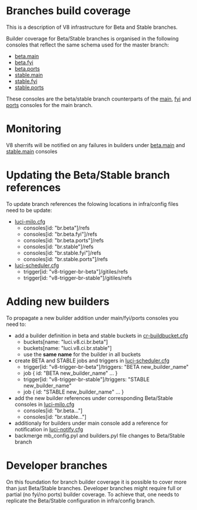 Branches build coverage
======================

This is a description of V8 infrastructure for Beta and Stable branches.

Builder coverage for Beta/Stable branches is organised in the following consoles that reflect the same schema used for the master branch:
 - [beta.main](https://ci.chromium.org/p/v8/g/br.beta/console)
 - [beta.fyi](https://ci.chromium.org/p/v8/g/br.beta.fyi/console)
 - [beta.ports](https://ci.chromium.org/p/v8/g/br.beta.ports/console)
 - [stable.main](https://ci.chromium.org/p/v8/g/br.stable/console)
 - [stable.fyi](https://ci.chromium.org/p/v8/g/br.stable.fyi/console)
 - [stable.ports](https://ci.chromium.org/p/v8/g/br.stable.ports/console)

These consoles are the beta/stable branch counterparts of the [main](https://ci.chromium.org/p/v8/g/main/console), [fyi](https://ci.chromium.org/p/v8/g/fyi/console) and [ports](https://ci.chromium.org/p/v8/g/ports/console) consoles for the main branch.


Monitoring
======================

V8 sherrifs will be notified on any failures in builders under [beta.main](https://ci.chromium.org/p/v8/g/br.beta/console) and [stable.main](https://ci.chromium.org/p/v8/g/br.stable/console) consoles

Updating the Beta/Stable branch references
======================

To update branch references the folowing locations in infra/config files need to be update:
 - [luci-milo.cfg](https://chromium.googlesource.com/v8/v8/+/refs/heads/infra/config/luci-milo.cfg)
   - consoles[id: "br.beta"]/refs
   - consoles[id: "br.beta.fyi"]/refs
   - consoles[id: "br.beta.ports"]/refs
   - consoles[id: "br.stable"]/refs
   - consoles[id: "br.stable.fyi"]/refs
   - consoles[id: "br.stable.ports"]/refs
 - [luci-scheduler.cfg](https://chromium.googlesource.com/v8/v8/+/refs/heads/infra/config/luci-scheduler.cfg)
   - trigger[id: "v8-trigger-br-beta"]/gitiles/refs
   - trigger[id: "v8-trigger-br-stable"]/gitiles/refs


Adding new builders
======================

To propagate a new builder addition under main/fyi/ports consoles you need to:
 - add a builder definition in beta and stable buckets in [cr-buildbucket.cfg](https://chromium.googlesource.com/v8/v8/+/refs/heads/infra/config/cr-buildbucket.cfg)
   - buckets[name: "luci.v8.ci.br.beta"]
   - buckets[name: "luci.v8.ci.br.stable"]
   - use the **same name** for the builder in all buckets
 - create BETA and STABLE jobs and triggers in [luci-scheduler.cfg](https://chromium.googlesource.com/v8/v8/+/refs/heads/infra/config/luci-scheduler.cfg)
   - trigger[id: "v8-trigger-br-beta"]/triggers: "BETA new_builder_name"
   - job { id: "BETA new_builder_name" ... }
   - trigger[id: "v8-trigger-br-stable"]/triggers: "STABLE new_builder_name"
   - job { id: "STABLE new_builder_name" ... } 
 - add the new builder references under corresponding Beta/Stable consoles in [luci-milo.cfg](https://chromium.googlesource.com/v8/v8/+/refs/heads/infra/config/luci-milo.cfg)
   - consoles[id: "br.beta..."]
   - consoles[id: "br.stable..."]
 - additionaly for builders under main console add a reference for notification in [luci-notify.cfg](https://chromium.googlesource.com/v8/v8/+/refs/heads/infra/config/luci-notify.cfg)
 - backmerge mb_config.pyl and builders.pyl file changes to Beta/Stable branch

Developer branches
======================

On this foundation for branch builder coverage it is possible to cover more than just Beta/Stable branches. Developer branches might require full or partial (no fyi/no ports) builder coverage. To achieve that, one needs to replicate the Beta/Stable configuration in infra/config branch.
